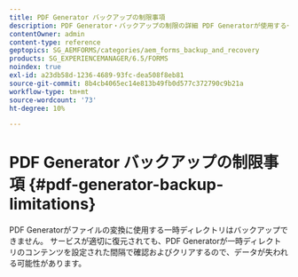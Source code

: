 ```yaml
---
title: PDF Generator バックアップの制限事項
description: PDF Generator・バックアップの制限の詳細 PDF Generatorが使用する一時ディレクトリは、設定された間隔でコンテンツをクリアするので、バックアップできません。
contentOwner: admin
content-type: reference
geptopics: SG_AEMFORMS/categories/aem_forms_backup_and_recovery
products: SG_EXPERIENCEMANAGER/6.5/FORMS
noindex: true
exl-id: a23db58d-1236-4689-93fc-dea508f8eb81
source-git-commit: 8b4cb4065ec14e813b49fb0d577c372790c9b21a
workflow-type: tm+mt
source-wordcount: '73'
ht-degree: 10%

---
```


# PDF Generator バックアップの制限事項 {#pdf-generator-backup-limitations}

PDF Generatorがファイルの変換に使用する一時ディレクトリはバックアップできません。 サービスが適切に復元されても、PDF Generatorが一時ディレクトリのコンテンツを設定された間隔で確認およびクリアするので、データが失われる可能性があります。
